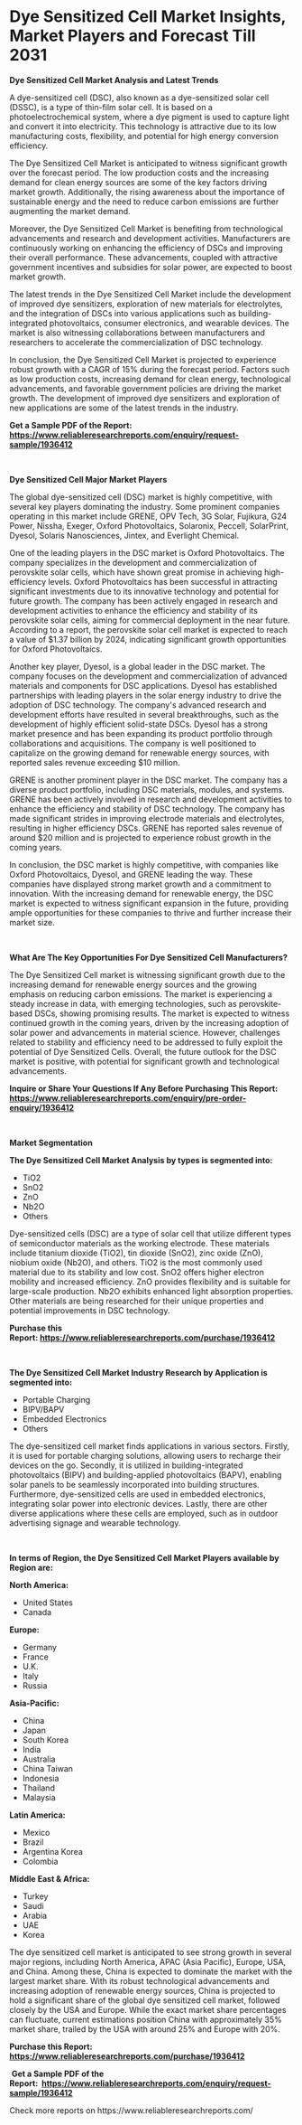 <p><h1>Dye Sensitized Cell Market Insights, Market Players and Forecast Till 2031</h1></p><p><strong>Dye Sensitized Cell Market Analysis and Latest Trends</strong></p>
<p><p>A dye-sensitized cell (DSC), also known as a dye-sensitized solar cell (DSSC), is a type of thin-film solar cell. It is based on a photoelectrochemical system, where a dye pigment is used to capture light and convert it into electricity. This technology is attractive due to its low manufacturing costs, flexibility, and potential for high energy conversion efficiency.</p><p>The Dye Sensitized Cell Market is anticipated to witness significant growth over the forecast period. The low production costs and the increasing demand for clean energy sources are some of the key factors driving market growth. Additionally, the rising awareness about the importance of sustainable energy and the need to reduce carbon emissions are further augmenting the market demand.</p><p>Moreover, the Dye Sensitized Cell Market is benefiting from technological advancements and research and development activities. Manufacturers are continuously working on enhancing the efficiency of DSCs and improving their overall performance. These advancements, coupled with attractive government incentives and subsidies for solar power, are expected to boost market growth.</p><p>The latest trends in the Dye Sensitized Cell Market include the development of improved dye sensitizers, exploration of new materials for electrolytes, and the integration of DSCs into various applications such as building-integrated photovoltaics, consumer electronics, and wearable devices. The market is also witnessing collaborations between manufacturers and researchers to accelerate the commercialization of DSC technology.</p><p>In conclusion, the Dye Sensitized Cell Market is projected to experience robust growth with a CAGR of 15% during the forecast period. Factors such as low production costs, increasing demand for clean energy, technological advancements, and favorable government policies are driving the market growth. The development of improved dye sensitizers and exploration of new applications are some of the latest trends in the industry.</p></p>
<p><strong>Get a Sample PDF of the Report:&nbsp; <a href="https://www.reliableresearchreports.com/enquiry/request-sample/1936412">https://www.reliableresearchreports.com/enquiry/request-sample/1936412</a></strong></p>
<p>&nbsp;</p>
<p><strong>Dye Sensitized Cell Major Market Players</strong></p>
<p><p>The global dye-sensitized cell (DSC) market is highly competitive, with several key players dominating the industry. Some prominent companies operating in this market include GRENE, OPV Tech, 3G Solar, Fujikura, G24 Power, Nissha, Exeger, Oxford Photovoltaics, Solaronix, Peccell, SolarPrint, Dyesol, Solaris Nanosciences, Jintex, and Everlight Chemical.</p><p>One of the leading players in the DSC market is Oxford Photovoltaics. The company specializes in the development and commercialization of perovskite solar cells, which have shown great promise in achieving high-efficiency levels. Oxford Photovoltaics has been successful in attracting significant investments due to its innovative technology and potential for future growth. The company has been actively engaged in research and development activities to enhance the efficiency and stability of its perovskite solar cells, aiming for commercial deployment in the near future. According to a report, the perovskite solar cell market is expected to reach a value of $1.37 billion by 2024, indicating significant growth opportunities for Oxford Photovoltaics.</p><p>Another key player, Dyesol, is a global leader in the DSC market. The company focuses on the development and commercialization of advanced materials and components for DSC applications. Dyesol has established partnerships with leading players in the solar energy industry to drive the adoption of DSC technology. The company's advanced research and development efforts have resulted in several breakthroughs, such as the development of highly efficient solid-state DSCs. Dyesol has a strong market presence and has been expanding its product portfolio through collaborations and acquisitions. The company is well positioned to capitalize on the growing demand for renewable energy sources, with reported sales revenue exceeding $10 million.</p><p>GRENE is another prominent player in the DSC market. The company has a diverse product portfolio, including DSC materials, modules, and systems. GRENE has been actively involved in research and development activities to enhance the efficiency and stability of DSC technology. The company has made significant strides in improving electrode materials and electrolytes, resulting in higher efficiency DSCs. GRENE has reported sales revenue of around $20 million and is projected to experience robust growth in the coming years.</p><p>In conclusion, the DSC market is highly competitive, with companies like Oxford Photovoltaics, Dyesol, and GRENE leading the way. These companies have displayed strong market growth and a commitment to innovation. With the increasing demand for renewable energy, the DSC market is expected to witness significant expansion in the future, providing ample opportunities for these companies to thrive and further increase their market size.</p></p>
<p>&nbsp;</p>
<p><strong>What Are The Key Opportunities For Dye Sensitized Cell Manufacturers?</strong></p>
<p><p>The Dye Sensitized Cell market is witnessing significant growth due to the increasing demand for renewable energy sources and the growing emphasis on reducing carbon emissions. The market is experiencing a steady increase in data, with emerging technologies, such as perovskite-based DSCs, showing promising results. The market is expected to witness continued growth in the coming years, driven by the increasing adoption of solar power and advancements in material science. However, challenges related to stability and efficiency need to be addressed to fully exploit the potential of Dye Sensitized Cells. Overall, the future outlook for the DSC market is positive, with potential for significant growth and technological advancements.</p></p>
<p><strong>Inquire or Share Your Questions If Any Before Purchasing This Report: <a href="https://www.reliableresearchreports.com/enquiry/pre-order-enquiry/1936412">https://www.reliableresearchreports.com/enquiry/pre-order-enquiry/1936412</a></strong></p>
<p>&nbsp;</p>
<p><strong>Market Segmentation</strong></p>
<p><strong>The Dye Sensitized Cell Market Analysis by types is segmented into:</strong></p>
<p><ul><li>TiO2</li><li>SnO2</li><li>ZnO</li><li>Nb2O</li><li>Others</li></ul></p>
<p><p>Dye-sensitized cells (DSC) are a type of solar cell that utilize different types of semiconductor materials as the working electrode. These materials include titanium dioxide (TiO2), tin dioxide (SnO2), zinc oxide (ZnO), niobium oxide (Nb2O), and others. TiO2 is the most commonly used material due to its stability and low cost. SnO2 offers higher electron mobility and increased efficiency. ZnO provides flexibility and is suitable for large-scale production. Nb2O exhibits enhanced light absorption properties. Other materials are being researched for their unique properties and potential improvements in DSC technology.</p></p>
<p><strong>Purchase this Report:&nbsp;<a href="https://www.reliableresearchreports.com/purchase/1936412">https://www.reliableresearchreports.com/purchase/1936412</a></strong></p>
<p>&nbsp;</p>
<p><strong>The Dye Sensitized Cell Market Industry Research by Application is segmented into:</strong></p>
<p><ul><li>Portable Charging</li><li>BIPV/BAPV</li><li>Embedded Electronics</li><li>Others</li></ul></p>
<p><p>The dye-sensitized cell market finds applications in various sectors. Firstly, it is used for portable charging solutions, allowing users to recharge their devices on the go. Secondly, it is utilized in building-integrated photovoltaics (BIPV) and building-applied photovoltaics (BAPV), enabling solar panels to be seamlessly incorporated into building structures. Furthermore, dye-sensitized cells are used in embedded electronics, integrating solar power into electronic devices. Lastly, there are other diverse applications where these cells are employed, such as in outdoor advertising signage and wearable technology.</p></p>
<p>&nbsp;</p>
<p><strong>In terms of Region, the Dye Sensitized Cell Market Players available by Region are:</strong></p>
<p>
    <p> <strong> North America: </strong>
        <ul>
            <li>United States</li>
            <li>Canada</li>
        </ul>
        </p> 
    <p> <strong> Europe: </strong>
        <ul>
            <li>Germany</li>
            <li>France</li>
            <li>U.K.</li>
            <li>Italy</li>
            <li>Russia</li>
        </ul>
        </p> 
    <p> <strong> Asia-Pacific: </strong>
        <ul>
            <li>China</li>
            <li>Japan</li>
            <li>South Korea</li>
            <li>India</li>
            <li>Australia</li>
            <li>China Taiwan</li>
            <li>Indonesia</li>
            <li>Thailand</li>
            <li>Malaysia</li>
        </ul>
        </p> 
    <p> <strong> Latin America: </strong>
        <ul>
            <li>Mexico</li>
            <li>Brazil</li>
            <li>Argentina Korea</li>
            <li>Colombia</li>
        </ul>
        </p> 
    <p> <strong> Middle East & Africa: </strong>
        <ul>
            <li>Turkey</li>
            <li>Saudi</li>
            <li>Arabia</li>
            <li>UAE</li>
            <li>Korea</li>
        </ul>
    </p>
    </p>
<p><p>The dye sensitized cell market is anticipated to see strong growth in several major regions, including North America, APAC (Asia Pacific), Europe, USA, and China. Among these, China is expected to dominate the market with the largest market share. With its robust technological advancements and increasing adoption of renewable energy sources, China is projected to hold a significant share of the global dye sensitized cell market, followed closely by the USA and Europe. While the exact market share percentages can fluctuate, current estimations position China with approximately 35% market share, trailed by the USA with around 25% and Europe with 20%.</p></p>
<p><strong>Purchase this Report: <a href="https://www.reliableresearchreports.com/purchase/1936412">https://www.reliableresearchreports.com/purchase/1936412</a></strong></p>
<p>&nbsp;<strong>Get a Sample PDF of the Report:&nbsp;&nbsp;<a href="https://www.reliableresearchreports.com/enquiry/request-sample/1936412">https://www.reliableresearchreports.com/enquiry/request-sample/1936412</a></strong></p>
<p><strong></strong></p>
<p>Check more reports on https://www.reliableresearchreports.com/</p>